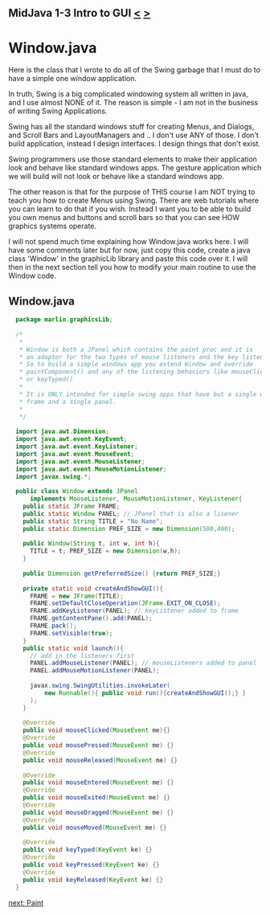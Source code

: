 ## MidJava 1-3 Intro to GUI [&LT;](MJ0102.md) [&GT;](MJ0104.md)
# Window.java
Here is the class that I wrote to do all of the Swing garbage that I must do to have a simple one window application. 

In truth, Swing is a big complicated windowing system all written in java, and I use almost NONE of it. The reason is simple - I am not in the business of writing Swing Applications. 

Swing has all the standard windows stuff for creating Menus, and Dialogs, and Scroll Bars and LayoutManagers and .. I don't use ANY of those. I don't build application, instead I design interfaces. I design things that don't exist. 

Swing programmers use those standard elements to make their application look and behave like standard windows apps. The gesture application which we will build will not look or behave like a standard windows app.

The other reason is that for the purpose of THIS course I am NOT trying to teach you how to create Menus using Swing. There are web tutorials where you can learn to do that if you wish. Instead I want you to be able to build you own menus and buttons and scroll bars so that you can see HOW graphics systems operate.

I will not spend much time explaining how Window.java works here. I will have some comments later but for now, just copy this code, create a java class 'Window' in the graphicLib library and paste this code over it. I will then in the next section tell you how to modify your main routine to use the Window code.

 ## Window.java

```java
  package marlin.graphicsLib;
  
  /*
   *
   * Window is both a JPanel which contains the paint proc and it is
   * an adaptor for the two types of mouse listeners and the key listener.
   * So to build a simple windows app you extend Window and override
   * paintComponent() and any of the listening behaviors like mouseClicked()
   * or keyTyped()
   *
   * It is ONLY intended for simple swing apps that have but a single window
   * frame and a single panel.
   *
   */
  
  import java.awt.Dimension;
  import java.awt.event.KeyEvent;
  import java.awt.event.KeyListener;
  import java.awt.event.MouseEvent;
  import java.awt.event.MouseListener;
  import java.awt.event.MouseMotionListener;
  import javax.swing.*;
  
  public class Window extends JPanel
      implements MouseListener, MouseMotionListener, KeyListener{
    public static JFrame FRAME;
    public static Window PANEL; // JPanel that is also a lisener
    public static String TITLE = "No Name";
    public static Dimension PREF_SIZE = new Dimension(500,400);
    
    public Window(String t, int w, int h){
      TITLE = t; PREF_SIZE = new Dimension(w,h);
    }
    
    public Dimension getPreferredSize() {return PREF_SIZE;}
    
    private static void createAndShowGUI(){
      FRAME = new JFrame(TITLE);
      FRAME.setDefaultCloseOperation(JFrame.EXIT_ON_CLOSE);
      FRAME.addKeyListener(PANEL); // keyListener added to frame
      FRAME.getContentPane().add(PANEL);
      FRAME.pack();
      FRAME.setVisible(true);
    }
    public static void launch(){
      // add in the listeners first
      PANEL.addMouseListener(PANEL); // mouseListeners added to panel
      PANEL.addMouseMotionListener(PANEL);
      
      javax.swing.SwingUtilities.invokeLater(
          new Runnable(){ public void run(){createAndShowGUI();} }
      );
    }
    
    @Override
    public void mouseClicked(MouseEvent me){}
    @Override
    public void mousePressed(MouseEvent me) {}
    @Override
    public void mouseReleased(MouseEvent me) {}
    
    @Override
    public void mouseEntered(MouseEvent me) {}
    @Override
    public void mouseExited(MouseEvent me) {}
    @Override
    public void mouseDragged(MouseEvent me) {}
    @Override
    public void mouseMoved(MouseEvent me) {}
    
    @Override
    public void keyTyped(KeyEvent ke) {}
    @Override
    public void keyPressed(KeyEvent ke) {}
    @Override
    public void keyReleased(KeyEvent ke) {}
  }
```

  [next: Paint](MJ0104.md)
